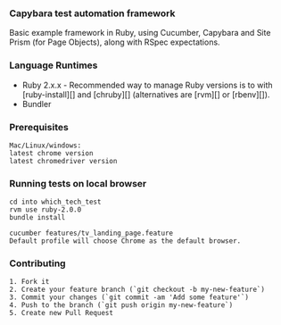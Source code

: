 ### Capybara test automation framework
Basic example framework in Ruby, using Cucumber, Capybara and Site Prism (for Page Objects), along with RSpec expectations.


### Language Runtimes

* Ruby 2.x.x - Recommended way to manage Ruby versions is to with [ruby-install][] and [chruby][] (alternatives are [rvm][] or [rbenv][]).
* Bundler

### Prerequisites
```
Mac/Linux/windows:
latest chrome version
latest chromedriver version
```
### Running tests on local browser
```
cd into which_tech_test
rvm use ruby-2.0.0
bundle install

cucumber features/tv_landing_page.feature
Default profile will choose Chrome as the default browser.
```

### Contributing
```
1. Fork it
2. Create your feature branch (`git checkout -b my-new-feature`)
3. Commit your changes (`git commit -am 'Add some feature'`)
4. Push to the branch (`git push origin my-new-feature`)
5. Create new Pull Request
```